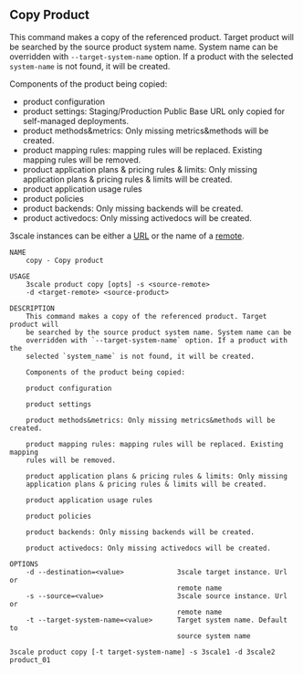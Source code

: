 ## Copy Product

This command makes a copy of the referenced product.
Target product will be searched by the source product system name.
System name can be overridden with `--target-system-name` option.
If a product with the selected `system-name` is not found, it will be created.

Components of the product being copied:
* product configuration
* product settings: Staging/Production Public Base URL only copied for self-managed deployments.
* product methods&metrics: Only missing metrics&methods will be created.
* product mapping rules: mapping rules will be replaced. Existing mapping rules will be removed.
* product application plans & pricing rules & limits: Only missing application plans & pricing rules & limits will be created.
* product application usage rules
* product policies
* product backends: Only missing backends will be created.
* product activedocs: Only missing activedocs will be created.

3scale instances can be either a [URL](docs/remotes.md#remote-urls) or the name of a [remote](docs/remotes.md).

```shell
NAME
    copy - Copy product

USAGE
    3scale product copy [opts] -s <source-remote>
    -d <target-remote> <source-product>

DESCRIPTION
    This command makes a copy of the referenced product. Target product will
    be searched by the source product system name. System name can be
    overridden with `--target-system-name` option. If a product with the
    selected `system_name` is not found, it will be created.

    Components of the product being copied:

    product configuration

    product settings

    product methods&metrics: Only missing metrics&methods will be created.

    product mapping rules: mapping rules will be replaced. Existing mapping
    rules will be removed.

    product application plans & pricing rules & limits: Only missing
    application plans & pricing rules & limits will be created.

    product application usage rules

    product policies

    product backends: Only missing backends will be created.

    product activedocs: Only missing activedocs will be created.

OPTIONS
    -d --destination=<value>             3scale target instance. Url or
                                         remote name
    -s --source=<value>                  3scale source instance. Url or
                                         remote name
    -t --target-system-name=<value>      Target system name. Default to
                                         source system name
```

```shell
3scale product copy [-t target-system-name] -s 3scale1 -d 3scale2 product_01
```
